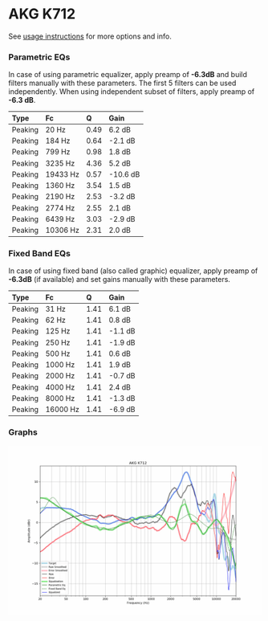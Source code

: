 # AKG K712
See [usage instructions](https://github.com/jaakkopasanen/AutoEq#usage) for more options and info.

### Parametric EQs
In case of using parametric equalizer, apply preamp of **-6.3dB** and build filters manually
with these parameters. The first 5 filters can be used independently.
When using independent subset of filters, apply preamp of **-6.3 dB**.

| Type    | Fc       |    Q | Gain     |
|:--------|:---------|:-----|:---------|
| Peaking | 20 Hz    | 0.49 | 6.2 dB   |
| Peaking | 184 Hz   | 0.64 | -2.1 dB  |
| Peaking | 799 Hz   | 0.98 | 1.8 dB   |
| Peaking | 3235 Hz  | 4.36 | 5.2 dB   |
| Peaking | 19433 Hz | 0.57 | -10.6 dB |
| Peaking | 1360 Hz  | 3.54 | 1.5 dB   |
| Peaking | 2190 Hz  | 2.53 | -3.2 dB  |
| Peaking | 2774 Hz  | 2.55 | 2.1 dB   |
| Peaking | 6439 Hz  | 3.03 | -2.9 dB  |
| Peaking | 10306 Hz | 2.31 | 2.0 dB   |

### Fixed Band EQs
In case of using fixed band (also called graphic) equalizer, apply preamp of **-6.3dB**
(if available) and set gains manually with these parameters.

| Type    | Fc       |    Q | Gain    |
|:--------|:---------|:-----|:--------|
| Peaking | 31 Hz    | 1.41 | 6.1 dB  |
| Peaking | 62 Hz    | 1.41 | 0.8 dB  |
| Peaking | 125 Hz   | 1.41 | -1.1 dB |
| Peaking | 250 Hz   | 1.41 | -1.9 dB |
| Peaking | 500 Hz   | 1.41 | 0.6 dB  |
| Peaking | 1000 Hz  | 1.41 | 1.9 dB  |
| Peaking | 2000 Hz  | 1.41 | -0.7 dB |
| Peaking | 4000 Hz  | 1.41 | 2.4 dB  |
| Peaking | 8000 Hz  | 1.41 | -1.3 dB |
| Peaking | 16000 Hz | 1.41 | -6.9 dB |

### Graphs
![](./AKG%20K712.png)